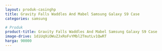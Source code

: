 ```yaml
---
layout: produk-casinghp
title: Gravity Falls Waddles And Mabel Samsung Galaxy S9 Case
categories: samsung

# Produk
product-title: Gravity Falls Waddles And Mabel Samsung Galaxy S9 Case
image-drive: 1diUq9iOWuZJxRoFvYMbl2TmutLv1QwRT
harga: 90000
---
```

